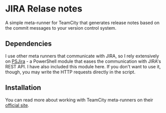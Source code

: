 # JIRA Relase notes
A simple meta-runner for TeamCity that generates release notes based on the commit messages to your version control system.

## Dependencies
I use other meta runners that communicate with JIRA, so I rely extensively on [PSJira](https://github.com/replicaJunction/PSJira) - a PowerShell module that eases the communication with JIRA's REST API. I have also included this module here. If you don't want to use it, though, you may write the HTTP requests directly in the script.

## Installation
You can read more about working with TeamCity meta-runners on their [official site](https://confluence.jetbrains.com/display/TCD8/Working+with+Meta-Runner).

